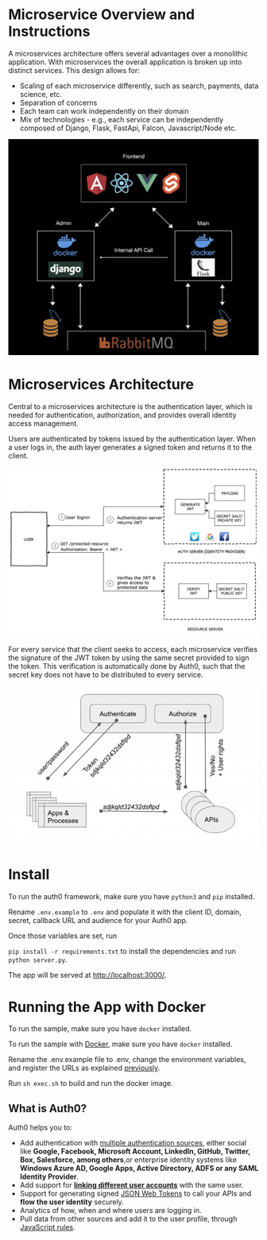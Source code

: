 # Microservice Overview and Instructions

A microservices architecture offers several advantages over a monolithic application. With microservices the overall application is broken up into distinct services. This design allows for:
- Scaling of each microservice differently, such as search, payments, data science, etc.
- Separation of concerns
- Each team can work independently on their domain
- Mix of technologies - e.g., each service can be independently composed of Django, Flask, FastApi, Falcon, Javascript/Node etc.

![microservice](./docs/microservice.png "Microservice")

# Microservices Architecture

Central to a microservices architecture is the authentication layer, which is needed for authentication, authorization, and provides overall identity access management.

Users are authenticated by tokens issued by the authentication layer. When a user logs in, the auth layer generates a signed token and returns it to the client. 

![auth flow](./docs/flow.png "Auth Flow")

For every service that the client seeks to access, each microservice verifies the signature of the JWT token by using the same secret provided to sign the token. This verification is automatically done by Auth0, such that the secret key does not have to be distributed to every service.  

![authorize](./docs/authorize.png "Authorize")

# Install
To run the auth0 framework, make sure you have `python3` and `pip` installed.

Rename `.env.example` to `.env` and populate it with the client ID, domain, secret, callback URL and audience for your Auth0 app. 

Once those variables are set, run 

`pip install -r requirements.txt` to install the dependencies and run `python server.py`.

The app will be served at [http://localhost:3000/](http://localhost:3000/).

# Running the App with Docker

To run the sample, make sure you have `docker` installed.

To run the sample with [Docker](https://www.docker.com/), make sure you have `docker` installed.

Rename the .env.example file to .env, change the environment variables, and register the URLs as explained [previously](#running-the-app).

Run `sh exec.sh` to build and run the docker image.

## What is Auth0?

Auth0 helps you to:

* Add authentication with [multiple authentication sources](https://auth0.com/docs/identityproviders),
either social like **Google, Facebook, Microsoft Account, LinkedIn, GitHub, Twitter, Box, Salesforce, among others**,or
enterprise identity systems like **Windows Azure AD, Google Apps, Active Directory, ADFS or any SAML Identity Provider**.
* Add support for **[linking different user accounts](https://auth0.com/docs/link-accounts)** with the same user.
* Support for generating signed [JSON Web Tokens](https://auth0.com/docs/jwt) to call your APIs and
**flow the user identity** securely.
* Analytics of how, when and where users are logging in.
* Pull data from other sources and add it to the user profile, through [JavaScript rules](https://auth0.com/docs/rules).

